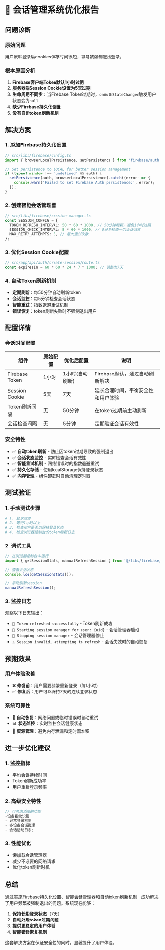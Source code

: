 # 🔐 会话管理系统优化报告

## 问题诊断

### 原始问题
用户反映登录后cookies保存时间很短，容易被强制退出登录。

### 根本原因分析
1. **Firebase客户端Token默认1小时过期**
2. **服务器端Session Cookie设置为5天过期**
3. **生命周期不同步**：当Firebase Token过期时，`onAuthStateChanged`触发用户状态变为`null`
4. **缺少Firebase持久化设置**
5. **没有自动token刷新机制**

## 解决方案

### 1. 添加Firebase持久化设置
```typescript
// src/libs/firebase/config.ts
import { browserLocalPersistence, setPersistence } from 'firebase/auth';

// Set persistence to LOCAL for better session management
if (typeof window !== 'undefined' && auth) {
  setPersistence(auth, browserLocalPersistence).catch((error) => {
    console.warn('Failed to set Firebase Auth persistence:', error);
  });
}
```

### 2. 创建智能会话管理器
```typescript
// src/libs/firebase/session-manager.ts
const SESSION_CONFIG = {
  TOKEN_REFRESH_INTERVAL: 50 * 60 * 1000, // 50分钟刷新，避免1小时过期
  SESSION_CHECK_INTERVAL: 5 * 60 * 1000, // 5分钟检查一次会话状态
  MAX_RETRY_ATTEMPTS: 3, // 最大重试次数
};
```

### 3. 优化Session Cookie配置
```typescript
// src/app/api/auth/create-session/route.ts
const expiresIn = 60 * 60 * 24 * 7 * 1000; // 调整为7天
```

### 4. 自动Token刷新机制
- **定期刷新**：每50分钟自动刷新token
- **会话监控**：每5分钟检查会话状态
- **智能重试**：指数退避重试机制
- **错误恢复**：token刷新失败时不强制退出用户

## 配置详情

### 会话时间配置
| 组件 | 原始配置 | 优化后配置 | 说明 |
|------|----------|------------|------|
| Firebase Token | 1小时 | 1小时(自动刷新) | Firebase默认，通过自动刷新解决 |
| Session Cookie | 5天 | 7天 | 延长合理时间，平衡安全性和用户体验 |
| Token刷新间隔 | 无 | 50分钟 | 在token过期前主动刷新 |
| 会话检查间隔 | 无 | 5分钟 | 定期验证会话有效性 |

### 安全特性
- ✅ **自动token刷新** - 防止因token过期导致的强制退出
- ✅ **会话状态监控** - 实时检查会话有效性
- ✅ **智能重试机制** - 网络错误时的指数退避重试
- ✅ **持久化存储** - 使用localStorage保持登录状态
- ✅ **内存管理** - 组件卸载时自动清理定时器

## 测试验证

### 1. 手动测试步骤
```bash
# 1. 登录应用
# 2. 等待1小时以上
# 3. 检查用户是否仍保持登录状态
# 4. 检查浏览器控制台的token刷新日志
```

### 2. 调试工具
```javascript
// 在浏览器控制台中运行
import { getSessionStats, manualRefreshSession } from '@/libs/firebase/session-manager';

// 查看会话状态
console.log(getSessionStats());

// 手动刷新session
manualRefreshSession();
```

### 3. 监控日志
观察以下日志输出：
- `🔄 Token refreshed successfully` - Token刷新成功
- `🚀 Starting session manager for user: {uid}` - 会话管理器启动
- `🛑 Stopping session manager` - 会话管理器停止
- `⚠️ Session invalid, attempting to refresh` - 会话失效时的自动恢复

## 预期效果

### 用户体验改善
- ❌ **修复前**：用户需要频繁重新登录（每1小时）
- ✅ **修复后**：用户可以保持7天的连续登录状态

### 系统可靠性
- 🔄 **自动恢复**：网络问题或临时错误时自动重试
- 📊 **状态监控**：实时监控会话健康状态
- 🧹 **资源管理**：避免内存泄漏和定时器堆积

## 进一步优化建议

### 1. 监控指标
- 平均会话持续时间
- Token刷新成功率
- 用户重新登录频率

### 2. 高级安全特性
```typescript
// 可考虑添加的功能
-设备指纹识别
- 异常登录检测
- 多设备会话管理
- 会话活动日志;
```

### 3. 性能优化
- 懒加载会话管理器
- 减少不必要的网络请求
- 优化token刷新时机

## 总结

通过实施Firebase持久化设置、智能会话管理器和自动token刷新机制，成功解决了用户频繁被强制退出的问题。系统现在能够：

1. **保持长期登录状态**（7天）
2. **自动处理token过期问题**
3. **提供更稳定的用户体验**
4. **智能错误恢复机制**

这套解决方案在保证安全性的同时，显著提升了用户体验。
